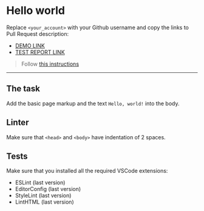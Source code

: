 # Hello world

Replace `<your_account>` with your Github username and copy the links to Pull Request description:
- [DEMO LINK](https://SerhiiNalyvaiko.github.io/layout_hello-world/)
- [TEST REPORT LINK](https://SerhiiNalyvaiko.github.io/layout_hello-world/report/html_report/)

> Follow [this instructions](https://mate-academy.github.io/layout_task-guideline/#how-to-solve-the-layout-tasks-on-github)
___

## The task

Add the basic page markup and the text `Hello, world!` into the body.

## Linter

Make sure that `<head>` and `<body>` have indentation of 2 spaces.

## Tests

Make sure that you installed all the required VSCode extensions:

- ESLint (last version)
- EditorConfig (last version)
- StyleLint (last version)
- LintHTML (last version)
